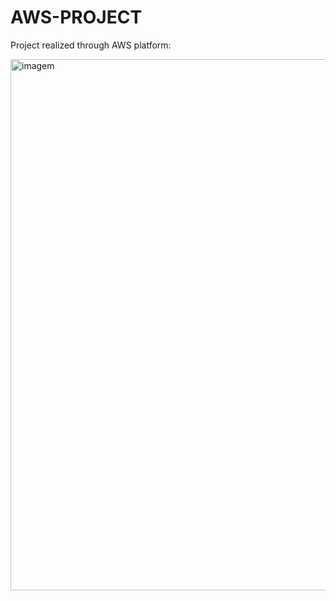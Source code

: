 # AWS-PROJECT
Project realized through AWS platform:

<img width="850" alt="imagem" src="https://user-images.githubusercontent.com/98745874/154092770-23b49cfa-25fe-4aab-9c0d-3016b54daa09.jpg">
